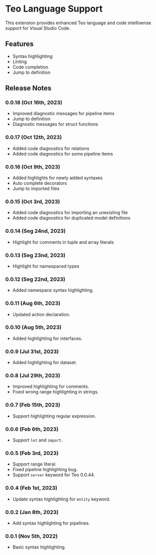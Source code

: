 # Teo Language Support

This extension provides enhanced Teo language and code intellisense support for
Visual Studio Code.

## Features

* Syntax highlighting
* Linting
* Code completion
* Jump to definition

## Release Notes

### 0.0.18 (Oct 16th, 2023)

* Improved diagnostic messages for pipeline items
* Jump to definition
* Diagnostic messages for struct functions

### 0.0.17 (Oct 12th, 2023)

* Added code diagnostics for relations
* Added code diagnostics for some pipeline items

### 0.0.16 (Oct 9th, 2023)

* Added highlights for newly added syntaxes
* Auto complete decorators
* Jump to imported files

### 0.0.15 (Oct 3rd, 2023)

* Added code diagnostics for importing an unexisting file
* Added code diagnostics for duplicated model definitions

### 0.0.14 (Seg 24nd, 2023)

* Highlight for comments in tuple and array literals

### 0.0.13 (Seg 23nd, 2023)

* Highlight for namespaced types

### 0.0.12 (Seg 22nd, 2023)

* Added namespace syntax highlighting.

### 0.0.11 (Aug 6th, 2023)

* Updated action declaration.

### 0.0.10 (Aug 5th, 2023)

* Added highlighting for interfaces.

### 0.0.9 (Jul 31st, 2023)

* Added highlighting for dataset.

### 0.0.8 (Jul 29th, 2023)

* Improved highlighting for comments.
* Fixed wrong range highlighting in strings.

### 0.0.7 (Feb 15th, 2023)

* Support highlighting regular expression.

### 0.0.6 (Feb 6th, 2023)

* Support `let` and `import`.

### 0.0.5 (Feb 3rd, 2023)

* Support range literal.
* Fixed pipeline highlighting bug.
* Support `server` keyword for Teo 0.0.44.

### 0.0.4 (Feb 1st, 2023)

* Update syntax highlighting for `entity` keyword.

### 0.0.2 (Jan 8th, 2023)

* Add syntax highlighting for pipelines.

### 0.0.1 (Nov 5th, 2022)

* Basic syntax highlighting.
